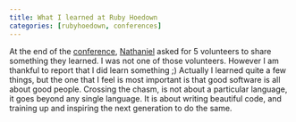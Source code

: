 ```yaml
--- 
title: What I learned at Ruby Hoedown
categories: [rubyhoedown, conferences]
---
```

At the end of the [conference](http://rubyhoedown.com), [Nathaniel](http://blog.talbott.ws/) asked for 5 volunteers to share something they learned. I was not one of those volunteers. However I am thankful to report that I did learn something ;)  Actually I learned quite a few things, but the one that I feel is most important is that good software is all about good people. Crossing the chasm, is not about a particular language, it goes beyond any single language. It is about writing beautiful code, and training up and inspiring the next generation to do the same.
